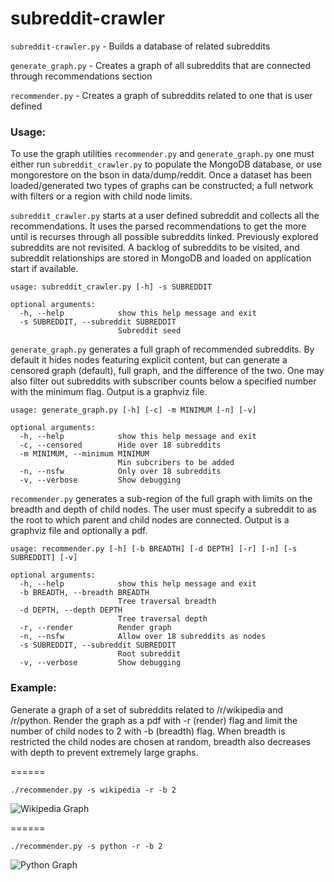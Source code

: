 subreddit-crawler
=================

`subreddit-crawler.py` - Builds a database of related subreddits

`generate_graph.py` - Creates a graph of all subreddits that are connected through recommendations section

`recommender.py`    - Creates a graph of subreddits related to one that is user defined

### Usage:

To use the graph utilities `recommender.py` and `generate_graph.py` one must either run `subreddit_crawler.py` to populate the MongoDB database, or use mongorestore on the bson in data/dump/reddit.  Once a dataset has been loaded/generated two types of graphs can be constructed; a full network with filters or a region with child node limits.

`subreddit_crawler.py` starts at a user defined subreddit and collects all the recommendations.  It uses the parsed recommendations to get the more until is recurses through all possible subreddits linked.  Previously explored subreddits are not revisited.  A backlog of subreddits to be visited, and subreddit relationships are stored in MongoDB and loaded on application start if available.

```
usage: subreddit_crawler.py [-h] -s SUBREDDIT

optional arguments:
  -h, --help            show this help message and exit
  -s SUBREDDIT, --subreddit SUBREDDIT
                        Subreddit seed
```

`generate_graph.py` generates a full graph of recommended subreddits.  By default it hides nodes featuring explicit content, but can generate a censored graph (default), full graph, and the difference of the two.  One may also filter out subreddits with subscriber counts below a specified number with the minimum flag.  Output is a graphviz file.

```
usage: generate_graph.py [-h] [-c] -m MINIMUM [-n] [-v]

optional arguments:
  -h, --help            show this help message and exit
  -c, --censored        Hide over 18 subreddits
  -m MINIMUM, --minimum MINIMUM
                        Min subcribers to be added
  -n, --nsfw            Only over 18 subreddits
  -v, --verbose         Show debugging
```

`recommender.py` generates a sub-region of the full graph with limits on the breadth and depth of child nodes.  The user must specify a subreddit to as the root to which parent and child nodes are connected.  Output is a graphviz file and optionally a pdf.

```
usage: recommender.py [-h] [-b BREADTH] [-d DEPTH] [-r] [-n] [-s SUBREDDIT] [-v]

optional arguments:
  -h, --help            show this help message and exit
  -b BREADTH, --breadth BREADTH
                        Tree traversal breadth
  -d DEPTH, --depth DEPTH
                        Tree traversal depth
  -r, --render          Render graph
  -n, --nsfw            Allow over 18 subreddits as nodes
  -s SUBREDDIT, --subreddit SUBREDDIT
                        Root subreddit
  -v, --verbose         Show debugging
```

### Example:

Generate a graph of a set of subreddits related to /r/wikipedia and /r/python.  Render the graph as a pdf with -r (render) flag and limit the number of child nodes to 2 with -b (breadth) flag.  When breadth is restricted the child nodes are chosen at random, breadth also decreases with depth to prevent extremely large graphs.

======

```./recommender.py -s wikipedia -r -b 2```

![Wikipedia Graph](https://github.com/cdated/subreddit-crawler/blob/master/example/wikipedia.png?raw=true)

======

```./recommender.py -s python -r -b 2```

![Python Graph](https://github.com/cdated/subreddit-crawler/blob/master/example/python.png?raw=true)
